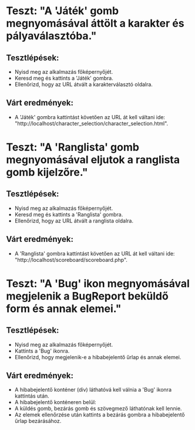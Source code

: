 # Teszt: "A 'Játék' gomb megnyomásával áttölt a karakter és pályaválasztóba."

## Tesztlépések:

- Nyisd meg az alkalmazás főképernyőjét.
- Keresd meg és kattints a 'Játék' gombra.
- Ellenőrizd, hogy az URL átvált a karakterválasztó oldalra.

## Várt eredmények:

- A 'Játék' gombra kattintást követően az URL át kell váltani ide: "http://localhost/character_selection/character_selection.html".

# Teszt: "A 'Ranglista' gomb megnyomásával eljutok a ranglista gomb kijelzőre."

## Tesztlépések:

- Nyisd meg az alkalmazás főképernyőjét.
- Keresd meg és kattints a 'Ranglista' gombra.
- Ellenőrizd, hogy az URL átvált a ranglista oldalra.

## Várt eredmények:

- A 'Ranglista' gombra kattintást követően az URL át kell váltani ide: "http://localhost/scoreboard/scoreboard.php".

# Teszt: "A 'Bug' ikon megnyomásával megjelenik a BugReport beküldő form és annak elemei."

## Tesztlépések:

- Nyisd meg az alkalmazás főképernyőjét.
- Kattints a 'Bug' ikonra.
- Ellenőrizd, hogy megjelenik-e a hibabejelentő űrlap és annak elemei.

## Várt eredmények:

- A hibabejelentő konténer (div) láthatóvá kell válnia a 'Bug' ikonra kattintás után.
- A hibabejelentő konténeren belül:
- A küldés gomb, bezárás gomb és szövegmező láthatónak kell lennie.
- Az elemek ellenőrzése után kattints a bezárás gombra a hibabejelentő űrlap bezárásához.